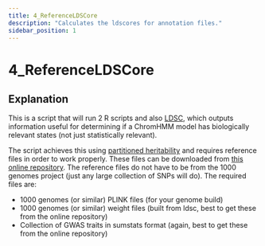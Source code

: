 ```yaml
---
title: 4_ReferenceLDSCore 
description: "Calculates the ldscores for annotation files."
sidebar_position: 1
---
```


# 4_ReferenceLDSCore

## Explanation

This is a script that will run 2 R scripts and also 
[LDSC](https://github.com/bulik/ldsc), which outputs information useful for 
determining if a ChromHMM model has biologically relevant states (not just 
statistically relevant).

The script achieves this using 
[partitioned heritability](https://www.nature.com/articles/ng.3404) and 
requires reference files in order to work properly. These files can be 
downloaded from [this online repository](https://zenodo.org/records/10515792). 
The reference files do not have to be from the 1000 genomes project (just any 
large collection of SNPs will do). The required files are:

- 1000 genomes (or similar) PLINK files (for your genome build)
- 1000 genomes (or similar) weight files (built from ldsc, best to get these 
from the online repository)
- Collection of GWAS traits in sumstats format (again, best to get these from 
the online repository)


